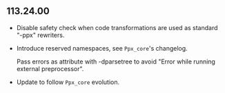 ## 113.24.00

- Disable safety check when code transformations are used as standard
  "-ppx" rewriters.

- Introduce reserved namespaces, see `Ppx_core`'s changelog.

  Pass errors as attribute with -dparsetree to avoid
  "Error while running external preprocessor".

- Update to follow `Ppx_core` evolution.
